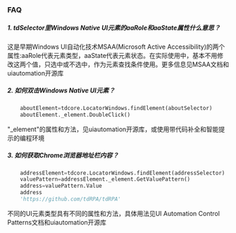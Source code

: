 ### FAQ

##### 1. tdSelector里Windows Native UI元素的aaRole和aaState属性什么意思？
这是早期Windows UI自动化技术MSAA(Microsoft Active Accessibility)的两个属性:aaRole代表元素类型，aaState代表元素状态。在实际使用中，基本不用修改这两个值，只选中或不选中，作为元素查找条件使用。更多信息见MSAA文档和uiautomation开源库

##### 2. 如何双击Windows Native UI元素？
```python
    aboutElement=tdcore.LocatorWindows.findElement(aboutSelector)
    aboutElement._element.DoubleClick()
```
"_element"的属性和方法，见uiautomation开源库，或使用带代码补全和智能提示的编程环境

##### 3. 如何获取Chrome浏览器地址栏内容？
```python
    addressElement=tdcore.LocatorWindows.findElement(addressSelector)
    valuePattern=addressElement._element.GetValuePattern()
	address=valuePattern.Value
	address
	'https://github.com/tdRPA/tdRPA'
```
不同的UI元素类型具有不同的属性和方法，具体用法见UI Automation Control Patterns文档和uiautomation开源库